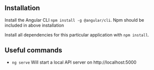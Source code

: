 ## Installation

Install the Angular CLI `npm install -g @angular/cli`. Npm should be included in above installation

Install all dependencies for this particular application with `npm install`.

## Useful commands
 * `ng serve` Will start a local API server on http://localhost:5000
